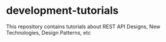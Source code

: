 # development-tutorials
This repository contains tutorials about REST API Designs, New Technologies, Design Patterns, etc
